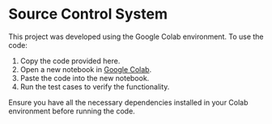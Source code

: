 # Source Control System

This project was developed using the Google Colab environment. To use the code:

1. Copy the code provided here.
2. Open a new notebook in [Google Colab](https://colab.research.google.com/).
3. Paste the code into the new notebook.
4. Run the test cases to verify the functionality.

Ensure you have all the necessary dependencies installed in your Colab environment before running the code.
